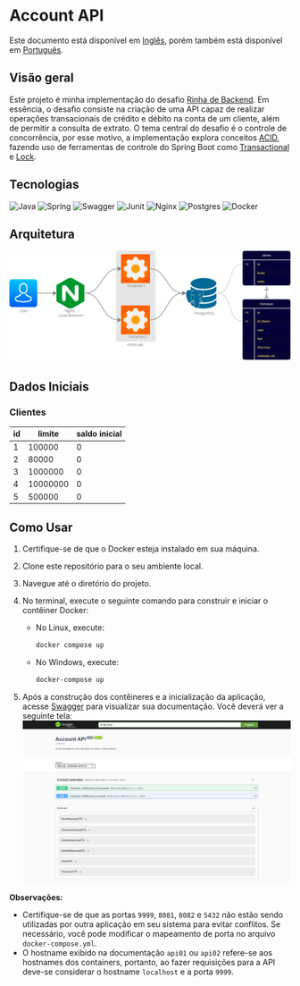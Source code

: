 # Account API

Este documento está disponível em [Inglês](https://github.com/lucsalm/account-api/blob/main/README.md), porém também está disponível em [Português](https://github.com/lucsalm/account-api/blob/main/README-pt-BR.md).

## Visão geral

Este projeto é minha implementação do desafio [Rinha de Backend](https://github.com/zanfranceschi/rinha-de-backend-2024-q1). Em essência, o desafio consiste na criação de uma API capaz de realizar operações transacionais de crédito e débito na conta de um cliente, além de permitir a consulta de extrato. O tema central do desafio é o controle de concorrência, por esse motivo, a implementação explora conceitos [ACID](https://www.ibm.com/docs/pt-br/cics-tx/11.1?topic=processing-acid-properties-transactions), fazendo uso de ferramentas de controle do Spring Boot como [Transactional](https://docs.spring.io/spring-framework/docs/current/reference/html/data-access.html#transaction) e [Lock](https://docs.spring.io/spring-data/jpa/docs/current/reference/html/#locking).

## Tecnologias
![Java](https://img.shields.io/badge/java-%23ED8B00.svg?style=for-the-badge&logo=openjdk&logoColor=white)
![Spring](https://img.shields.io/badge/Spring%20Boot-6DB33F.svg?style=for-the-badge&logo=Spring-Boot&logoColor=white)
![Swagger](https://img.shields.io/badge/Swagger-85EA2D.svg?style=for-the-badge&logo=Swagger&logoColor=black)
![Junit](https://img.shields.io/badge/JUnit5-25A162.svg?style=for-the-badge&logo=JUnit5&logoColor=white)
![Nginx](https://img.shields.io/badge/nginx-%23009639.svg?style=for-the-badge&logo=nginx&logoColor=white)
![Postgres](https://img.shields.io/badge/PostgreSQL-4169E1.svg?style=for-the-badge&logo=PostgreSQL&logoColor=white)
![Docker](https://img.shields.io/badge/Docker-2496ED.svg?style=for-the-badge&logo=Docker&logoColor=white)

## Arquitetura

![Arquitetura](https://raw.githubusercontent.com/lucsalm/account-api/main/arquitetura.png)

## Dados Iniciais

### Clientes

| id | limite   | saldo inicial |
|----|----------|---------------|
| 1  | 100000   | 0             |
| 2  | 80000    | 0             |
| 3  | 1000000  | 0             |
| 4  | 10000000 | 0             |
| 5  | 500000   | 0             |

## Como Usar

1. Certifique-se de que o Docker esteja instalado em sua máquina.
2. Clone este repositório para o seu ambiente local.
3. Navegue até o diretório do projeto.
4. No terminal, execute o seguinte comando para construir e iniciar o contêiner Docker:
   - No Linux, execute:
       ```bash
       docker compose up
       ```

   - No Windows, execute:
       ```bash
       docker-compose up
       ```

5. Após a construção dos contêineres e a inicialização da aplicação, acesse [Swagger](http://localhost:9999/swagger-ui/index.html) para visualizar sua documentação. Você deverá ver a seguinte tela:![Dashboard de Otimização de Portfólio](https://raw.githubusercontent.com/lucsalm/account-api/main/swagger-screenshot.png)


**Observações:**
- Certifique-se de que as portas `9999`, `8081`, `8082` e `5432` não estão sendo utilizadas por outra aplicação em seu sistema para evitar conflitos. Se necessário, você pode modificar o mapeamento de porta no arquivo `docker-compose.yml`.
- O hostname exibido na documentação `api01` ou `api02` refere-se aos hostnames dos containers, portanto, ao fazer requisições para a API deve-se considerar o hostname `localhost` e a porta `9999`.
